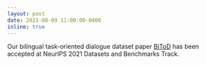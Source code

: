 ```yaml
---
layout: post
date: 2021-08-09 11:00:00-0400
inline: true
---
```


Our bilingual task-oriented dialogue dataset paper [BiToD](https://openreview.net/forum?id=dA2Q8CfmGpp&referrer=%5BAuthor%20Console%5D(%2Fgroup%3Fid%3DNeurIPS.cc%2F2021%2FTrack%2FDatasets_and_Benchmarks%2FRound1%2FAuthors%23your-submissions)) has been accepted at NeurIPS 2021 Datasets and Benchmarks Track.